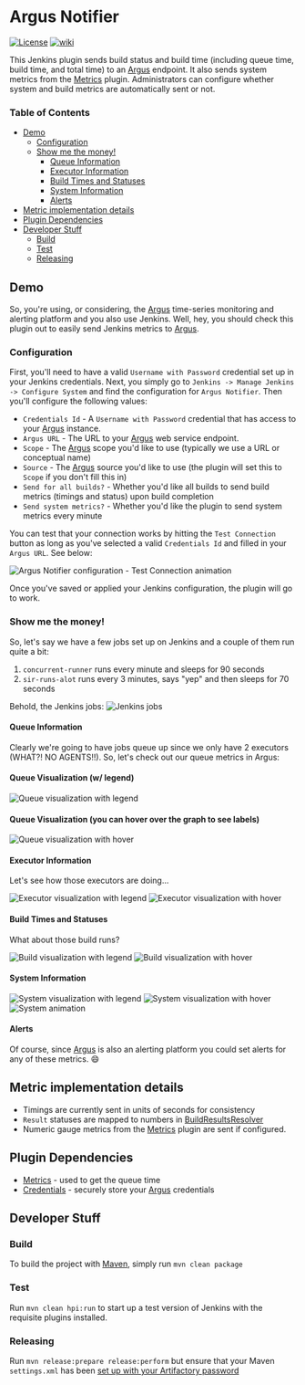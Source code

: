 # Argus Notifier
[![License](https://img.shields.io/github/license/jenkinsci/argus-notifier.svg)](LICENSE)
[![wiki](https://img.shields.io/badge/Argus%20Notifier%20Plugin-WIKI-blue.svg?style=flat)](https://plugins.jenkins.io/argus-notifier)

This Jenkins plugin sends build status and build time (including queue time, build time, and total time) to 
an [Argus](https://github.com/salesforce/Argus) endpoint. It also sends system metrics from the 
[Metrics](https://plugins.jenkins.io/metrics) plugin. Administrators can configure whether system and build metrics
are automatically sent or not.

### Table of Contents
* [Demo](#demo)
  * [Configuration](#configuration)
  * [Show me the money!](#show-me-the-money)
    * [Queue Information](#queue-information)
    * [Executor Information](#executor-information)
    * [Build Times and Statuses](#build-times-and-statuses)
    * [System Information](#system-information)
    * [Alerts](#alerts)
* [Metric implementation details](#metric-implementation-details)
* [Plugin Dependencies](#plugin-dependencies)
* [Developer Stuff](#developer-stuff)
  * [Build](#build)
  * [Test](#test)
  * [Releasing](#releasing)
    
## Demo
So, you're using, or considering, the [Argus](https://github.com/salesforce/Argus) 
time-series monitoring and alerting platform and you also use Jenkins. Well, hey, 
you should check this plugin out to easily send Jenkins metrics to [Argus](https://github.com/salesforce/Argus).

### Configuration
First, you'll need to have a valid `Username with Password` credential set up in your Jenkins 
credentials. Next, you simply go to `Jenkins -> Manage Jenkins -> Configure System` and find the 
configuration for `Argus Notifier`. Then you'll configure the following values:

* `Credentials Id` - A `Username with Password` credential that has access to your 
[Argus](https://github.com/salesforce/Argus) instance.
* `Argus URL` - The URL to your [Argus](https://github.com/salesforce/Argus) web service endpoint. 
* `Scope` - The [Argus](https://github.com/salesforce/Argus) scope you'd like to use (typically we use a URL or 
conceptual name)
* `Source` - The [Argus](https://github.com/salesforce/Argus) source you'd like to use 
(the plugin will set this to `Scope` if you don't fill this in)
* `Send for all builds?` - Whether you'd like all builds to send build metrics (timings and status) upon build 
completion 
* `Send system metrics?` - Whether you'd like the plugin to send system metrics every minute

You can test that your connection works by hitting the `Test Connection` button as long as
you've selected a valid `Credentials Id` and filled in your `Argus URL`. See below:

![Argus Notifier configuration - Test Connection animation](https://s3-us-west-1.amazonaws.com/argus-notifier-plugin/connection-validation.gif)

Once you've saved or applied your Jenkins configuration, the plugin will go to work.

### Show me the money!
So, let's say we have a few jobs set up on Jenkins and a couple of them run quite a bit:
1. `concurrent-runner` runs every minute and sleeps for 90 seconds
2. `sir-runs-alot` runs every 3 minutes, says "yep" and then sleeps for 70 seconds

Behold, the Jenkins jobs:
![Jenkins jobs](https://s3-us-west-1.amazonaws.com/argus-notifier-plugin/jenkins-jobs-in-queue.gif)

#### Queue Information
Clearly we're going to have jobs queue up since we only have 2 executors (WHAT?! NO AGENTS!!). So, let's check out our queue metrics in Argus:
#### Queue Visualization (w/ legend)
![Queue visualization with legend](https://s3-us-west-1.amazonaws.com/argus-notifier-plugin/jenkins-queue-visualization-legend.gif) 

#### Queue Visualization (you can hover over the graph to see labels)
![Queue visualization with hover](https://s3-us-west-1.amazonaws.com/argus-notifier-plugin/jenkins-queue-visualization-hover.gif) 

#### Executor Information
Let's see how those executors are doing...

![Executor visualization with legend](https://s3-us-west-1.amazonaws.com/argus-notifier-plugin/jenkins-executor-visualization-legend.gif) 
![Executor visualization with hover](https://s3-us-west-1.amazonaws.com/argus-notifier-plugin/jenkins-executor-visualization-hover.gif) 

#### Build Times and Statuses
What about those build runs?

![Build visualization with legend](https://s3-us-west-1.amazonaws.com/argus-notifier-plugin/jenkins-build-visualization-legend.gif) 
![Build visualization with hover](https://s3-us-west-1.amazonaws.com/argus-notifier-plugin/jenkins-build-visualization-hover.gif) 

#### System Information
![System visualization with legend](https://s3-us-west-1.amazonaws.com/argus-notifier-plugin/jenkins-system-visualization-legend.gif) 
![System visualization with hover](https://s3-us-west-1.amazonaws.com/argus-notifier-plugin/jenkins-system-visualization-hover.gif) 
![System animation](https://s3-us-west-1.amazonaws.com/argus-notifier-plugin/jenkins-system-visualization.gif) 

#### Alerts
Of course, since [Argus](https://github.com/salesforce/Argus) is also an alerting platform you could set alerts for any of these metrics. :smile:

## Metric implementation details 
* Timings are currently sent in units of seconds for consistency
* `Result` statuses are mapped to numbers in 
[BuildResultsResolver](https://github.com/justinharringa/argus-notifier/blob/master/src/main/java/org/jenkinsci/plugins/argusnotifier/BuildResultsResolver.java#L22)
* Numeric gauge metrics from the [Metrics](https://plugins.jenkins.io/metrics) plugin are sent if configured.
 

## Plugin Dependencies
* [Metrics](https://plugins.jenkins.io/metrics) - used to get the queue time
* [Credentials](https://plugins.jenkins.io/credentials) - securely store your [Argus](https://github.com/salesforce/Argus)
credentials 

## Developer Stuff

### Build
To build the project with [Maven](https://maven.apache.org/), simply run `mvn clean package`

### Test
Run `mvn clean hpi:run` to start up a test version of Jenkins with the requisite plugins installed.

### Releasing
Run `mvn release:prepare release:perform` but ensure that your Maven `settings.xml` has been 
[set up with your Artifactory password](https://wiki.jenkins.io/display/JENKINS/Hosting+Plugins#HostingPlugins-Releasingtojenkins-ci.org)
